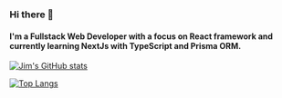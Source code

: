 ### Hi there 👋

#### I'm a Fullstack Web Developer with a focus on React framework and currently learning NextJs with TypeScript and Prisma ORM.

[![Jim's GitHub stats](https://github-readme-stats.vercel.app/api?username=jimlim14)](https://github.com/anuraghazra/github-readme-stats)

[![Top Langs](https://github-readme-stats.vercel.app/api/top-langs/?username=jimlim14)](https://github.com/anuraghazra/github-readme-stats)
<!--
**jimlim14/jimlim14** is a ✨ _special_ ✨ repository because its `README.md` (this file) appears on your GitHub profile.

Here are some ideas to get you started:

- 🔭 I’m currently working on ...
- 🌱 I’m currently learning ...
- 👯 I’m looking to collaborate on ...
- 🤔 I’m looking for help with ...
- 💬 Ask me about ...
- 📫 How to reach me: ...
- 😄 Pronouns: ...
- ⚡ Fun fact: ...
-->
